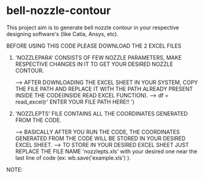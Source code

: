 # bell-nozzle-contour

This project aim is to generate bell nozzle contour in your respective designing software's (like Catia, Ansys, etc).

BEFORE USING THIS CODE PLEASE DOWNLOAD THE 2 EXCEL FILES

1) 'NOZZLEPARA' CONSISTS OF FEW NOZZLE PARAMETERS, MAKE RESPECTIVE CHANGES IN IT TO GET YOUR DESIRED NOZZLE CONTOUR.

    --> AFTER DOWNLOADING THE EXCEL SHEET IN YOUR SYSTEM, COPY THE FILE PATH AND REPLACE IT WITH THE PATH ALREADY PRESENT INSIDE THE CODE(INSIDE READ EXCEL FUNCTION).
    --> df = read_excel(r' ENTER YOUR FILE PATH HERE!! ')
    
2) 'NOZZLEPTS' FILE CONTAINS ALL THE COORDINATES GENERATED FROM THE CODE.
    
    --> BASICALLY AFTER YOU RUN THE CODE, THE COORDINATES GENERATED FROM THE CODE WILL BE STORED IN YOUR DESIRED EXCEL SHEET.
    --> TO STORE IN YOUR DESIRED EXCEL SHEET JUST REPLACE THE FILE NAME 'nozzlepts.xls' with your desired one near the last line of code (ex: wb.save('example.xls') ).
    
NOTE:
